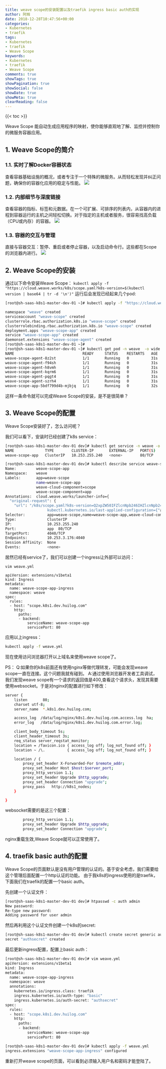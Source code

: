 ```yaml
---
title: weave scope的安装配置以及traefik ingress basic auth的实现
author: 阿辉
date: 2018-12-28T10:47:56+00:00
categories:
- Kubernetes
- traefik
tags:
- Kubernetes
- traefik
- Weave Scope
keywords:
- Kubernetes
- traefik
- Weave Scope
comments: true
showTags: true
showPagination: true
showSocial: false
showDate: true
showMeta: true
clearReading: false
---
```


{{< toc >}}

Weave Scope 能自动生成应用程序的映射，使你能够直观地了解、监控并控制你的微服务容器应用。

## 1. Weave Scope的简介
### 1.1. 实时了解Docker容器状态
查看容器基础设施的概况，或者专注于一个特殊的微服务。从而轻松发现并纠正问题，确保你的容器化应用的稳定与性能。
![](/wp-content/uploads/2018/12/7885921b966f07bd293625e9cb36f359.png)


### 1.2. 内部细节与深度链接
查看容器的指标、标签和元数据。在一个可扩展、可排序的列表内，从容器内的进程到容器运行的主机之间轻松切换。对于指定的主机或者服务，很容易找高负载（CPU或内存）的容器。
![](/wp-content/uploads/2018/12/a812a46b4ee711a838d397591750153e.png)

### 1.3. 容器的交互与管理
直接与容器交互：暂停、重启或者停止容器，以及启动命令行。这些都在Scope的浏览器内进行。
![](/wp-content/uploads/2018/12/109f98aa669d33b2a6fb870a00f02e44.png)

<!--more-->

## 2. Weave Scope的安装
通过以下命令安装Weave Scope：
`kubectl apply -f "https://cloud.weave.works/k8s/scope.yaml?k8s-version=$(kubectl version | base64 | tr -d '\n')"`
运行后会发现已经起来几个pod:

```bash
[root@sh-saas-k8s1-master-dev-01 ~]# kubectl apply -f "https://cloud.weave.works/k8s/scope.yaml?k8s-version=$(kubectl version | base64 | tr -d '\n')"

namespace "weave" created
serviceaccount "weave-scope" created
clusterrole.rbac.authorization.k8s.io "weave-scope" created
clusterrolebinding.rbac.authorization.k8s.io "weave-scope" created
deployment.apps "weave-scope-app" created
service "weave-scope-app" created
daemonset.extensions "weave-scope-agent" created
[root@sh-saas-k8s1-master-dev-01 ~]# 
[root@sh-saas-k8s1-master-dev-01 ~]# kubectl get pod -n weave  -o wide
NAME                               READY     STATUS    RESTARTS   AGE       IP             NODE
weave-scope-agent-8z2st            1/1       Running   0          31s       10.12.97.11    10.12.97.11
weave-scope-agent-f94sh            1/1       Running   0          31s       10.12.97.23    10.12.97.23
weave-scope-agent-h8vmh            1/1       Running   0          31s       10.12.97.12    10.12.97.12
weave-scope-agent-kqrm6            1/1       Running   0          31s       10.12.97.13    10.12.97.13
weave-scope-agent-pqgt4            1/1       Running   0          31s       10.12.97.21    10.12.97.21
weave-scope-agent-szrh4            1/1       Running   0          31s       10.12.97.22    10.12.97.22
weave-scope-app-5bdf799d4b-mjbjq   1/1       Running   0          32s       10.253.3.176   10.12.97.21
```
这样一条命令就可以完成Weave Scope的安装，是不是很简单？

## 3. Weave Scope的配置
Weave Scope安装好了，怎么访问呢？

我们可以看下，安装时已经创建了k8s service：
```bash
[root@sh-saas-k8s1-master-dev-01 dev]# kubectl get service -n weave -o wide
NAME              TYPE        CLUSTER-IP       EXTERNAL-IP   PORT(S)   AGE       SELECTOR
weave-scope-app   ClusterIP   10.253.255.240   <none>        80/TCP    1h        app=weave-scope,name=weave-scope-app,weave-cloud-component=scope,weave-scope-component=app

[root@sh-saas-k8s1-master-dev-01 dev]# kubectl describe service weave-scope-app -n weave 
Name:         weave-scope-app
Namespace:    weave
Labels:       app=weave-scope
              name=weave-scope-app
              weave-cloud-component=scope
              weave-scope-component=app
Annotations:  cloud.weave.works/launcher-info={
  "original-request": {
    "url": "/k8s/scope.yaml?k8s-version=Q2xpZW50IFZlcnNpb246IHZlcnNpb24uSW5mb3tNYWpvcjoiMSIsIE1pbm9yOiIxMCIsIEdpdFZlcnNpb246InYxLjEwLjExIiwgR2...
                   kubectl.kubernetes.io/last-applied-configuration={"apiVersion":"v1","kind":"Service","metadata":{"annotations":{"cloud.weave.works/launcher-info":"{\n  \"original-request\": {\n    \"url\": \"/k8s/sco...
Selector:          app=weave-scope,name=weave-scope-app,weave-cloud-component=scope,weave-scope-component=app
Type:              ClusterIP
IP:                10.253.255.240
Port:              app  80/TCP
TargetPort:        4040/TCP
Endpoints:         10.253.3.176:4040
Session Affinity:  None
Events:            <none>
```
居然已经有service了，我们可以创建一个ingress让外部可以访问：

`vim weave.yml`
```ymal
apiVersion: extensions/v1beta1
kind: Ingress
metadata:
  name: weave-scope-app-ingress
  namespace: weave
spec:
  rules:
  - host: "scope.k8s1.dev.huilog.com"
    http:
      paths:
      - backend:
          serviceName: weave-scope-app
          servicePort: 80
```
应用以上ingress：
```bash
kubectl apply -f weave.yml
```
现在使用访问浏览器打开以上域名来使用weave scope了。

PS：
Q:如果你的k8s前面还有使用nginx等做代理转发，可能会发现weave scope一直在连接。这个问题我就有碰到。
A:通过使用浏览器开发者工具调试，我们发现weave scope有一个请求的返回值是400,查看这个请求头，发现其需要使用websocket。于是对nginx的配置进行如下修改：
```bash
server {
    listen       80;
    charset utf-8;
    server_name  *.k8s1.dev.huilog.com;

    access_log  /data/log/nginx/k8s1.dev.huilog.com.access.log  ha;
    error_log   /data/log/nginx/k8s1.dev.huilog.com.error.log;

    client_body_timeout 5s;
    client_header_timeout 3s;
    req_status server_reqstat_monitor;
    location = /favicon.ico { access_log off; log_not_found off; }
    location ~ /\.          { access_log off; log_not_found off; }

    location / {
        proxy_set_header X-Forwarded-For $remote_addr;
        proxy_set_header Host $host:$server_port;
        proxy_http_version 1.1;
        proxy_set_header Upgrade $http_upgrade;
        proxy_set_header Connection "upgrade";
        proxy_pass   http://k8s1_nodes;
    }

}
```
websocket需要的是这三个配置：
```bash
        proxy_http_version 1.1;
        proxy_set_header Upgrade $http_upgrade;
        proxy_set_header Connection "upgrade";
```
nginx重载生效,Weave Scope就可以正常使用了。

## 4. traefik basic auth的配置
Weave Scope的页面默认是没有用户管理的认证的。基于安全考虑，我们需要给这个管理后面配置一个http认证的功能。
由于我k8s的ingress使用的是traefik，下面我们在traefik的配置一个basic auth。

先创建一个认证文件：
```bash
[root@sh-saas-k8s1-master-dev-01 dev]# htpasswd -c auth admin
New password:
Re-type new password:
Adding password for user admin
```

然后再利用这个认证文件创建一个k8s的secret:
```bash
[root@sh-saas-k8s1-master-dev-01 dev]# kubectl create secret generic authsecret --from-file auth --namespace=weave
secret "authsecret" created
```

最后更新ingress配置，配置上basic auth：
```bash
[root@sh-saas-k8s1-master-dev-01 dev]# vim weave.yml 
apiVersion: extensions/v1beta1
kind: Ingress
metadata:
  name: weave-scope-app-ingress
  namespace: weave
  annotations:
    kubernetes.io/ingress.class: traefik
    ingress.kubernetes.io/auth-type: "basic"
    ingress.kubernetes.io/auth-secret: "authsecret"
spec:
  rules:
  - host: "scope.k8s1.dev.huilog.com"
    http:
      paths:
      - backend:
          serviceName: weave-scope-app
          servicePort: 80

[root@sh-saas-k8s1-master-dev-01 dev]# kubectl apply -f weave.yml
ingress.extensions "weave-scope-app-ingress" configured
```
重新打开weave scope的页面，可以看到必须输入用户名和密码才能登陆了。
